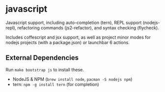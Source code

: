 # javascript

Javascript support, including auto-completion (tern), REPL support
(nodejs-repl), refactoring commands (js2-refactor), and syntax checking
(flycheck).

Includes coffescript and jsx support, as well as project minor modes for nodejs
projects (with a package.json) or launchbar 6 actions.

## External Dependencies

Run `make bootstrap js` to install these.

+ NodeJS & NPM (`brew install node`, `pacman -S nodejs npm`)
+ tern: `npm -g install tern` (for completion)

